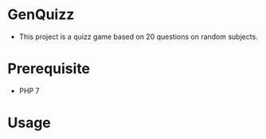 # GenQuizz
- This project is a quizz game based on 20 questions on random subjects.

# Prerequisite
- PHP 7

# Usage
